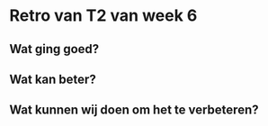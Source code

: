 # Retro van T2 van week 6

## Wat ging goed?


## Wat kan beter?


## Wat kunnen wij doen om het te verbeteren?

